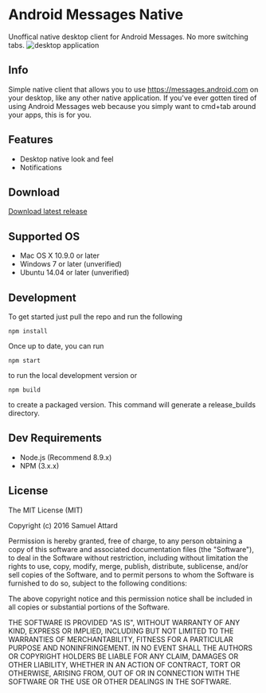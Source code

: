 # Android Messages Native
Unoffical native desktop client for Android Messages. No more switching tabs.
![desktop application](https://i.imgur.com/za5TjYg.png)
## Info
Simple native client that allows you to use https://messages.android.com on your desktop, like any other native application. If you've ever gotten tired of using Android Messages web because you simply want to cmd+tab around your apps, this is for you. 
## Features
* Desktop native look and feel
* Notifications
## Download
[Download latest release](https://github.com/albertog2man/Android-Messages-Native/releases/tag/v0.0.1)
## Supported OS
* Mac OS X 10.9.0 or later
* Windows 7 or later (unverified)
* Ubuntu 14.04 or later (unverified)
## Development
To get started just pull the repo and run the following

`npm install`

Once up to date, you can run

`npm start`

to run the local development version or

`npm build`

to create a packaged version. This command will generate a release_builds directory.
## Dev Requirements
* Node.js (Recommend 8.9.x)
* NPM (3.x.x)
## License
The MIT License (MIT)

Copyright (c) 2016 Samuel Attard

Permission is hereby granted, free of charge, to any person obtaining a copy of this software and associated documentation files (the "Software"), to deal in the Software without restriction, including without limitation the rights to use, copy, modify, merge, publish, distribute, sublicense, and/or sell copies of the Software, and to permit persons to whom the Software is furnished to do so, subject to the following conditions:

The above copyright notice and this permission notice shall be included in all copies or substantial portions of the Software.

THE SOFTWARE IS PROVIDED "AS IS", WITHOUT WARRANTY OF ANY KIND, EXPRESS OR IMPLIED, INCLUDING BUT NOT LIMITED TO THE WARRANTIES OF MERCHANTABILITY, FITNESS FOR A PARTICULAR PURPOSE AND NONINFRINGEMENT. IN NO EVENT SHALL THE AUTHORS OR COPYRIGHT HOLDERS BE LIABLE FOR ANY CLAIM, DAMAGES OR OTHER LIABILITY, WHETHER IN AN ACTION OF CONTRACT, TORT OR OTHERWISE, ARISING FROM, OUT OF OR IN CONNECTION WITH THE SOFTWARE OR THE USE OR OTHER DEALINGS IN THE SOFTWARE.
